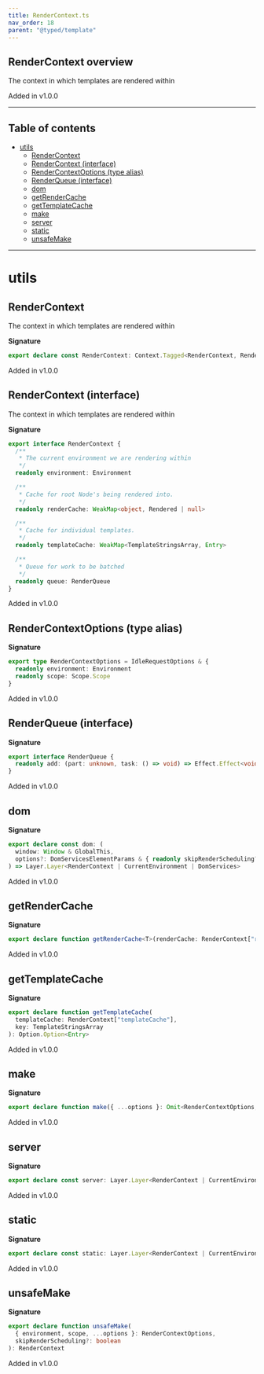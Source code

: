 ```yaml
---
title: RenderContext.ts
nav_order: 18
parent: "@typed/template"
---
```


## RenderContext overview

The context in which templates are rendered within

Added in v1.0.0

---

<h2 class="text-delta">Table of contents</h2>

- [utils](#utils)
  - [RenderContext](#rendercontext)
  - [RenderContext (interface)](#rendercontext-interface)
  - [RenderContextOptions (type alias)](#rendercontextoptions-type-alias)
  - [RenderQueue (interface)](#renderqueue-interface)
  - [dom](#dom)
  - [getRenderCache](#getrendercache)
  - [getTemplateCache](#gettemplatecache)
  - [make](#make)
  - [server](#server)
  - [static](#static)
  - [unsafeMake](#unsafemake)

---

# utils

## RenderContext

The context in which templates are rendered within

**Signature**

```ts
export declare const RenderContext: Context.Tagged<RenderContext, RenderContext>
```

Added in v1.0.0

## RenderContext (interface)

The context in which templates are rendered within

**Signature**

```ts
export interface RenderContext {
  /**
   * The current environment we are rendering within
   */
  readonly environment: Environment

  /**
   * Cache for root Node's being rendered into.
   */
  readonly renderCache: WeakMap<object, Rendered | null>

  /**
   * Cache for individual templates.
   */
  readonly templateCache: WeakMap<TemplateStringsArray, Entry>

  /**
   * Queue for work to be batched
   */
  readonly queue: RenderQueue
}
```

Added in v1.0.0

## RenderContextOptions (type alias)

**Signature**

```ts
export type RenderContextOptions = IdleRequestOptions & {
  readonly environment: Environment
  readonly scope: Scope.Scope
}
```

Added in v1.0.0

## RenderQueue (interface)

**Signature**

```ts
export interface RenderQueue {
  readonly add: (part: unknown, task: () => void) => Effect.Effect<void, never, Scope.Scope>
}
```

Added in v1.0.0

## dom

**Signature**

```ts
export declare const dom: (
  window: Window & GlobalThis,
  options?: DomServicesElementParams & { readonly skipRenderScheduling?: boolean }
) => Layer.Layer<RenderContext | CurrentEnvironment | DomServices>
```

Added in v1.0.0

## getRenderCache

**Signature**

```ts
export declare function getRenderCache<T>(renderCache: RenderContext["renderCache"], key: object): Option.Option<T>
```

Added in v1.0.0

## getTemplateCache

**Signature**

```ts
export declare function getTemplateCache(
  templateCache: RenderContext["templateCache"],
  key: TemplateStringsArray
): Option.Option<Entry>
```

Added in v1.0.0

## make

**Signature**

```ts
export declare function make({ ...options }: Omit<RenderContextOptions, "scope">, skipRenderScheduling?: boolean)
```

Added in v1.0.0

## server

**Signature**

```ts
export declare const server: Layer.Layer<RenderContext | CurrentEnvironment, never, never>
```

Added in v1.0.0

## static

**Signature**

```ts
export declare const static: Layer.Layer<RenderContext | CurrentEnvironment, never, never>
```

Added in v1.0.0

## unsafeMake

**Signature**

```ts
export declare function unsafeMake(
  { environment, scope, ...options }: RenderContextOptions,
  skipRenderScheduling?: boolean
): RenderContext
```

Added in v1.0.0
